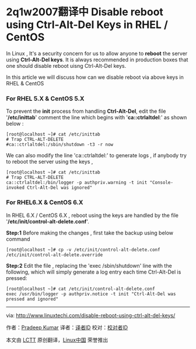 2q1w2007翻译中
Disable reboot using Ctrl-Alt-Del Keys in RHEL / CentOS
================================================================================
In Linux , It's a security concern for us  to allow anyone  to **reboot** the server using  **Ctrl-Alt-Del keys**. It is always recommended in production boxes that one should disable reboot uisng Ctrl-Alt-Del keys.
 
In this article we will discuss how can we disable reboot via above keys in RHEL & CentOS

### For RHEL 5.X & CentOS 5.X ### 

To prevent the **init** process from handling **Ctrl-Alt-Del**, edit the file  '**/etc/inittab**' comment the line which begins with '**ca::ctrlaltdel**:'  as shown below :

    [root@localhost ~]# cat /etc/inittab
    # Trap CTRL-ALT-DELETE
    #ca::ctrlaltdel:/sbin/shutdown -t3 -r now

We can also modify the line 'ca::ctrlaltdel:'  to generate logs , if anybody try to reboot the server using the keys ,

    [root@localhost ~]# cat /etc/inittab
    # Trap CTRL-ALT-DELETE
    ca::ctrlaltdel:/bin/logger -p authpriv.warning -t init "Console-invoked Ctrl-Alt-Del was ignored"

### For RHEL6.X & CentOS 6.X ###

In RHEL 6.X / CentOS 6.X , reboot using the keys are handled by the file '**/etc/init/control-alt-delete.conf**'.

**Step:1** Before making the changes , first take the backup using below command

    [root@localhost ~]# cp -v /etc/init/control-alt-delete.conf /etc/init/control-alt-delete.override

**Step:2** Edit the file , replacing the 'exec /sbin/shutdown' line with the following, which will simply generate a log entry each time Ctrl-Alt-Del is pressed:

    [root@localhost ~]# cat /etc/init/control-alt-delete.conf
    exec /usr/bin/logger -p authpriv.notice -t init "Ctrl-Alt-Del was pressed and ignored" 

--------------------------------------------------------------------------------

via: http://www.linuxtechi.com/disable-reboot-using-ctrl-alt-del-keys/

作者：[Pradeep Kumar][a]
译者：[译者ID](https://github.com/译者ID)
校对：[校对者ID](https://github.com/校对者ID)

本文由 [LCTT](https://github.com/LCTT/TranslateProject) 原创翻译，[Linux中国](http://linux.cn/) 荣誉推出

[a]:http://www.linuxtechi.com/author/pradeep/